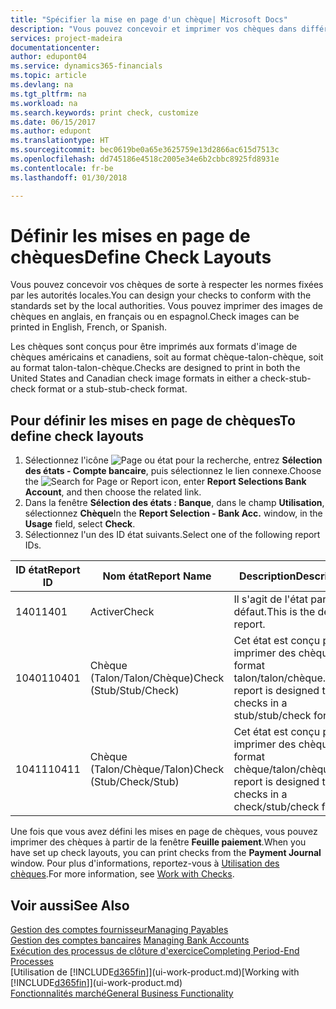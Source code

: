 ```yaml
---
title: "Spécifier la mise en page d'un chèque| Microsoft Docs"
description: "Vous pouvez concevoir et imprimer vos chèques dans différents formats pour respecter des normes."
services: project-madeira
documentationcenter: 
author: edupont04
ms.service: dynamics365-financials
ms.topic: article
ms.devlang: na
ms.tgt_pltfrm: na
ms.workload: na
ms.search.keywords: print check, customize
ms.date: 06/15/2017
ms.author: edupont
ms.translationtype: HT
ms.sourcegitcommit: bec0619be0a65e3625759e13d2866ac615d7513c
ms.openlocfilehash: dd745186e4518c2005e34e6b2cbbc8925fd8931e
ms.contentlocale: fr-be
ms.lasthandoff: 01/30/2018

---
```

# <a name="define-check-layouts"></a><span data-ttu-id="8d918-103">Définir les mises en page de chèques</span><span class="sxs-lookup"><span data-stu-id="8d918-103">Define Check Layouts</span></span>
<span data-ttu-id="8d918-104">Vous pouvez concevoir vos chèques de sorte à respecter les normes fixées par les autorités locales.</span><span class="sxs-lookup"><span data-stu-id="8d918-104">You can design your checks to conform with the standards set by the local authorities.</span></span> <span data-ttu-id="8d918-105">Vous pouvez imprimer des images de chèques en anglais, en français ou en espagnol.</span><span class="sxs-lookup"><span data-stu-id="8d918-105">Check images can be printed in English, French, or Spanish.</span></span>

<span data-ttu-id="8d918-106">Les chèques sont conçus pour être imprimés aux formats d'image de chèques américains et canadiens, soit au format chèque-talon-chèque, soit au format talon-talon-chèque.</span><span class="sxs-lookup"><span data-stu-id="8d918-106">Checks are designed to print in both the United States and Canadian check image formats in either a check-stub-check format or a stub-stub-check format.</span></span>

## <a name="to-define-check-layouts"></a><span data-ttu-id="8d918-107">Pour définir les mises en page de chèques</span><span class="sxs-lookup"><span data-stu-id="8d918-107">To define check layouts</span></span>
1. <span data-ttu-id="8d918-108">Sélectionnez l'icône ![Page ou état pour la recherche](media/ui-search/search_small.png "icône Page ou état pour la recherche"), entrez **Sélection des états - Compte bancaire**, puis sélectionnez le lien connexe.</span><span class="sxs-lookup"><span data-stu-id="8d918-108">Choose the ![Search for Page or Report](media/ui-search/search_small.png "Search for Page or Report icon") icon, enter **Report Selections Bank Account**, and then choose the related link.</span></span>
2. <span data-ttu-id="8d918-109">Dans la fenêtre **Sélection des états : Banque**, dans le champ **Utilisation**, sélectionnez **Chèque**</span><span class="sxs-lookup"><span data-stu-id="8d918-109">In the **Report Selection - Bank Acc.** window, in the **Usage** field, select **Check**.</span></span>
3. <span data-ttu-id="8d918-110">Sélectionnez l'un des ID état suivants.</span><span class="sxs-lookup"><span data-stu-id="8d918-110">Select one of the following report IDs.</span></span>

| <span data-ttu-id="8d918-111">ID état</span><span class="sxs-lookup"><span data-stu-id="8d918-111">Report ID</span></span> | <span data-ttu-id="8d918-112">Nom état</span><span class="sxs-lookup"><span data-stu-id="8d918-112">Report Name</span></span> | <span data-ttu-id="8d918-113">Description</span><span class="sxs-lookup"><span data-stu-id="8d918-113">Description</span></span> |
| --- | --- | --- |
| <span data-ttu-id="8d918-114">1401</span><span class="sxs-lookup"><span data-stu-id="8d918-114">1401</span></span> |<span data-ttu-id="8d918-115">Activer</span><span class="sxs-lookup"><span data-stu-id="8d918-115">Check</span></span> |<span data-ttu-id="8d918-116">Il s'agit de l'état par défaut.</span><span class="sxs-lookup"><span data-stu-id="8d918-116">This is the default report.</span></span> |
| <span data-ttu-id="8d918-117">10401</span><span class="sxs-lookup"><span data-stu-id="8d918-117">10401</span></span> |<span data-ttu-id="8d918-118">Chèque (Talon/Talon/Chèque)</span><span class="sxs-lookup"><span data-stu-id="8d918-118">Check (Stub/Stub/Check)</span></span> |<span data-ttu-id="8d918-119">Cet état est conçu pour imprimer des chèques au format talon/talon/chèque.</span><span class="sxs-lookup"><span data-stu-id="8d918-119">This report is designed to print checks in a stub/stub/check format.</span></span> |
| <span data-ttu-id="8d918-120">10411</span><span class="sxs-lookup"><span data-stu-id="8d918-120">10411</span></span> |<span data-ttu-id="8d918-121">Chèque (Talon/Chèque/Talon)</span><span class="sxs-lookup"><span data-stu-id="8d918-121">Check (Stub/Check/Stub)</span></span> |<span data-ttu-id="8d918-122">Cet état est conçu pour imprimer des chèques au format chèque/talon/chèque.</span><span class="sxs-lookup"><span data-stu-id="8d918-122">This report is designed to print checks in a check/stub/check format.</span></span> |

<span data-ttu-id="8d918-123">Une fois que vous avez défini les mises en page de chèques, vous pouvez imprimer des chèques à partir de la fenêtre **Feuille paiement**.</span><span class="sxs-lookup"><span data-stu-id="8d918-123">When you have set up check layouts, you can print checks from the **Payment Journal** window.</span></span> <span data-ttu-id="8d918-124">Pour plus d'informations, reportez-vous à [Utilisation des chèques](payables-how-work-checks.md).</span><span class="sxs-lookup"><span data-stu-id="8d918-124">For more information, see [Work with Checks](payables-how-work-checks.md).</span></span>

## <a name="see-also"></a><span data-ttu-id="8d918-125">Voir aussi</span><span class="sxs-lookup"><span data-stu-id="8d918-125">See Also</span></span>
[<span data-ttu-id="8d918-126">Gestion des comptes fournisseur</span><span class="sxs-lookup"><span data-stu-id="8d918-126">Managing Payables</span></span>](payables-manage-payables.md)  
<span data-ttu-id="8d918-127">[Gestion des comptes bancaires](bank-manage-bank-accounts.md) </span><span class="sxs-lookup"><span data-stu-id="8d918-127">[Managing Bank Accounts](bank-manage-bank-accounts.md) </span></span>  
[<span data-ttu-id="8d918-128">Exécution des processus de clôture d'exercice</span><span class="sxs-lookup"><span data-stu-id="8d918-128">Completing Period-End Processes</span></span>](year-how-complete-period-end-processes.md)  
<span data-ttu-id="8d918-129">[Utilisation de [!INCLUDE[d365fin](includes/d365fin_md.md)]](ui-work-product.md)</span><span class="sxs-lookup"><span data-stu-id="8d918-129">[Working with [!INCLUDE[d365fin](includes/d365fin_md.md)]](ui-work-product.md)</span></span>  
[<span data-ttu-id="8d918-130">Fonctionnalités marché</span><span class="sxs-lookup"><span data-stu-id="8d918-130">General Business Functionality</span></span>](ui-across-business-areas.md)

